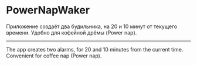 # PowerNapWaker

Приложение создаёт два будильника, на 20 и 10 минут от текущего времени.
Удобно для кофейной дрёмы (Power nap).

----------------------------------------------------------------

The app creates two alarms, for 20 and 10 minutes from the current time.
Convenient for coffee nap (Power nap).

